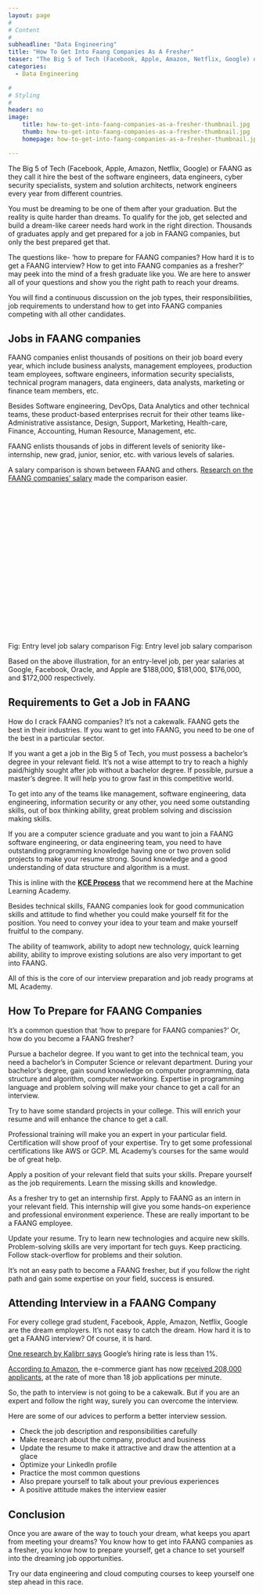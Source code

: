 ```yaml
---
layout: page
#
# Content
#
subheadline: "Data Engineering"
title: "How To Get Into Faang Companies As A Fresher"
teaser: "The Big 5 of Tech (Facebook, Apple, Amazon, Netflix, Google) or FAANG as they call it hire the best of the software engineers, data engineers, cyber security specialists, system and solution architects, network engineers every year from different co"
categories:
  - Data Engineering

#
# Styling
#
header: no
image:
    title: how-to-get-into-faang-companies-as-a-fresher-thumbnail.jpg
    thumb: how-to-get-into-faang-companies-as-a-fresher-thumbnail.jpg
    homepage: how-to-get-into-faang-companies-as-a-fresher-thumbnail.jpg

---
```


The Big 5 of Tech (Facebook, Apple, Amazon, Netflix, Google) or FAANG as they call it hire the best of the software engineers, data engineers, cyber security specialists, system and solution architects, network engineers every year from different countries.


You must be dreaming to be one of them after your graduation. But the reality is quite harder than dreams. To qualify for the job, get selected and build a dream-like career needs hard work in the right direction. Thousands of graduates apply and get prepared for a job in FAANG companies, but only the best prepared get that.


The questions like- ‘how to prepare for FAANG companies? How hard it is to get a FAANG interview? How to get into FAANG companies as a fresher?’ may peek into the mind of a fresh graduate like you. We are here to answer all of your questions and show you the right path to reach your dreams.


You will find a continuous discussion on the job types, their responsibilities, job requirements to understand how to get into FAANG companies competing with all other candidates.


**Jobs in FAANG companies**
---------------------------


FAANG companies enlist thousands of positions on their job board every year, which include business analysts, management employees, production team employees, software engineers, information security specialists, technical program managers, data engineers, data analysts, marketing or finance team members, etc.


Besides Software engineering, DevOps, Data Analytics and other technical teams, these product-based enterprises recruit for their other teams like- Administrative assistance, Design, Support, Marketing, Health-care, Finance, Accounting, Human Resource, Management, etc.


FAANG enlists thousands of jobs in different levels of seniority like- internship, new grad, junior, senior, etc. with various levels of salaries.


A salary comparison is shown between FAANG and others. [Research on the FAANG companies’ salary](https://www.interviewkickstart.com/blog/software-engineer-salary) made the comparison easier.


![](data:image/svg+xml,%3Csvg%20xmlns='http://www.w3.org/2000/svg'%20viewBox='0%200%201024%20631'%3E%3C/svg%3E)Fig: Entry level job salary comparison
Fig: Entry level job salary comparison


Based on the above illustration, for an entry-level job, per year salaries at Google, Facebook, Oracle, and Apple are $188,000, $181,000, $176,000, and $172,000 respectively.


**Requirements to Get a Job in FAANG**
--------------------------------------


How do I crack FAANG companies? It’s not a cakewalk. FAANG gets the best in their industries. If you want to get into FAANG, you need to be one of the best in a particular sector.


If you want a get a job in the Big 5 of Tech, you must possess a bachelor’s degree in your relevant field. It’s not a wise attempt to try to reach a highly paid/highly sought after job without a bachelor degree. If possible, pursue a master’s degree. It will help you to grow fast in this competitive world.


To get into any of the teams like management, software engineering, data engineering, information security or any other, you need some outstanding skills, out of box thinking ability, great problem solving and discission making skills.


If you are a computer science graduate and you want to join a FAANG software engineering, or data engineering team, you need to have outstanding programming knowledge having one or two proven solid projects to make your resume strong. Sound knowledge and a good understanding of data structure and algorithm is a must.


This is inline with the **[KCE Process](https://mlacademy.io/kce-process/)** that we recommend here at the Machine Learning Academy.


Besides technical skills, FAANG companies look for good communication skills and attitude to find whether you could make yourself fit for the position. You need to convey your idea to your team and make yourself fruitful to the company.


The ability of teamwork, ability to adopt new technology, quick learning ability, ability to improve existing solutions are also very important to get into FAANG.


All of this is the core of our interview preparation and job ready programs at ML Academy.


**How To Prepare for FAANG Companies**
--------------------------------------


It’s a common question that ‘how to prepare for FAANG companies?’ Or, how do you become a FAANG fresher?


Pursue a bachelor degree. If you want to get into the technical team, you need a bachelor’s in Computer Science or relevant department. During your bachelor’s degree, gain sound knowledge on computer programming, data structure and algorithm, computer networking. Expertise in programming language and problem solving will make your chance to get a call for an interview.


Try to have some standard projects in your college. This will enrich your resume and will enhance the chance to get a call.


Professional training will make you an expert in your particular field. Certification will show proof of your expertise. Try to get some professional certifications like AWS or GCP. ML Academy’s courses for the same would be of great help.


Apply a position of your relevant field that suits your skills. Prepare yourself as the job requirements. Learn the missing skills and knowledge.


As a fresher try to get an internship first. Apply to FAANG as an intern in your relevant field. This internship will give you some hands-on experience and professional environment experience. These are really important to be a FAANG employee.


Update your resume. Try to learn new technologies and acquire new skills. Problem-solving skills are very important for tech guys. Keep practicing. Follow stack-overflow for problems and their solution.


It’s not an easy path to become a FAANG fresher, but if you follow the right path and gain some expertise on your field, success is ensured.


**Attending Interview in a FAANG Company**
------------------------------------------


For every college grad student, Facebook, Apple, Amazon, Netflix, Google are the dream employers. It’s not easy to catch the dream. How hard it is to get a FAANG interview? Of course, it is hard.


[One research by Kalibrr says](https://www.kalibrr.com/sites/default/files/featured_images/White_Paper_How_Google_Hires_Their_Talent.pdf) Google’s hiring rate is less than 1%.


[According to Amazon](https://www.businessinsider.in/careers/amazon-says-it-received-more-than-200000-job-applications-for-its-30000-open-positions/articleshow/71225239.cms), the e-commerce giant has now [received 208,000 applicants](https://press.aboutamazon.com/news-releases/news-release-details/amazon-career-day-more-200000-applications-jobs-amazon), at the rate of more than 18 job applications per minute.


So, the path to interview is not going to be a cakewalk. But if you are an expert and follow the right way, surely you can overcome the interview.


Here are some of our advices to perform a better interview session.


* Check the job description and responsibilities carefully
* Make research about the company, product and business
* Update the resume to make it attractive and draw the attention at a glace
* Optimize your LinkedIn profile
* Practice the most common questions
* Also prepare yourself to talk about your previous experiences
* A positive attitude makes the interview easier


**Conclusion**
--------------


Once you are aware of the way to touch your dream, what keeps you apart from meeting your dreams? You know how to get into FAANG companies as a fresher, you know how to prepare yourself, get a chance to set yourself into the dreaming job opportunities. 


Try our data engineering and cloud computing courses to keep yourself one step ahead in this race.


